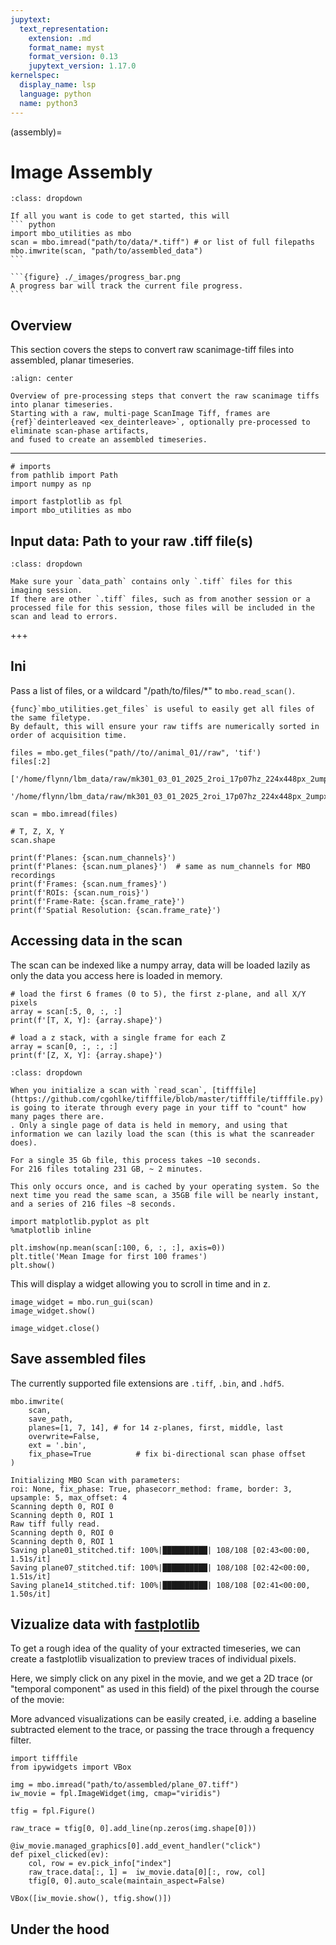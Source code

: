 ```yaml
---
jupytext:
  text_representation:
    extension: .md
    format_name: myst
    format_version: 0.13
    jupytext_version: 1.17.0
kernelspec:
  display_name: lsp
  language: python
  name: python3
---
```


(assembly)=
# Image Assembly

`````{admonition} TLDR
:class: dropdown

If all you want is code to get started, this will 
``` python
import mbo_utilities as mbo
scan = mbo.imread("path/to/data/*.tiff") # or list of full filepaths
mbo.imwrite(scan, "path/to/assembled_data")
```

```{figure} ./_images/progress_bar.png
A progress bar will track the current file progress.
```
``````

## Overview

This section covers the steps to convert raw scanimage-tiff files into assembled, planar timeseries.

```{figure}  ./_images/assembly_1.png
:align: center

Overview of pre-processing steps that convert the raw scanimage tiffs into planar timeseries.
Starting with a raw, multi-page ScanImage Tiff, frames are {ref}`deinterleaved <ex_deinterleave>`, optionally pre-processed to eliminate scan-phase artifacts,
and fused to create an assembled timeseries. 
```

----

```{code-cell} ipython3
# imports
from pathlib import Path
import numpy as np

import fastplotlib as fpl
import mbo_utilities as mbo
```

## Input data: Path to your raw .tiff file(s)

```{admonition} One session per folder
:class: dropdown

Make sure your `data_path` contains only `.tiff` files for this imaging session.
If there are other `.tiff` files, such as from another session or a processed file for this session, those files will be included in the scan and lead to errors.

```

+++

## Ini

Pass a list of files, or a wildcard "/path/to/files/*" to `mbo.read_scan()`.

``` {tip}
{func}`mbo_utilities.get_files` is useful to easily get all files of the same filetype.
By default, this will ensure your raw tiffs are numerically sorted in order of acquisition time.
```

```{code-cell} ipython3
files = mbo.get_files("path//to//animal_01//raw", 'tif')
files[:2]

['/home/flynn/lbm_data/raw/mk301_03_01_2025_2roi_17p07hz_224x448px_2umpx_180mw_green_00001.tif',
 '/home/flynn/lbm_data/raw/mk301_03_01_2025_2roi_17p07hz_224x448px_2umpx_180mw_green_00002.tif']
```

```{code-cell} ipython3
scan = mbo.imread(files)

# T, Z, X, Y
scan.shape
```

```{code-cell} ipython3
print(f'Planes: {scan.num_channels}')
print(f'Planes: {scan.num_planes}')  # same as num_channels for MBO recordings
print(f'Frames: {scan.num_frames}')
print(f'ROIs: {scan.num_rois}')
print(f'Frame-Rate: {scan.frame_rate}')
print(f'Spatial Resolution: {scan.frame_rate}')
```

## Accessing data in the scan

The scan can be indexed like a numpy array, data will be loaded lazily as only the data you access here is loaded in memory.

```{code-cell} ipython3
# load the first 6 frames (0 to 5), the first z-plane, and all X/Y pixels
array = scan[:5, 0, :, :]
print(f'[T, X, Y]: {array.shape}')

# load a z stack, with a single frame for each Z
array = scan[0, :, :, :]
print(f'[Z, X, Y]: {array.shape}')
```

```{admonition} A note on performance
:class: dropdown

When you initialize a scan with `read_scan`, [tifffile](https://github.com/cgohlke/tifffile/blob/master/tifffile/tifffile.py) is going to iterate through every page in your tiff to "count" how many pages there are.
. Only a single page of data is held in memory, and using that information we can lazily load the scan (this is what the scanreader does).

For a single 35 Gb file, this process takes ~10 seconds.
For 216 files totaling 231 GB, ~ 2 minutes.

This only occurs once, and is cached by your operating system. So the next time you read the same scan, a 35GB file will be nearly instant, and a series of 216 files ~8 seconds.

```

```{code-cell} ipython3
import matplotlib.pyplot as plt
%matplotlib inline

plt.imshow(np.mean(scan[:100, 6, :, :], axis=0))
plt.title('Mean Image for first 100 frames')
plt.show()
```

This will display a widget allowing you to scroll in time and in z.

```{code-cell} ipython3
image_widget = mbo.run_gui(scan)
image_widget.show()
```

```{code-cell} ipython3
image_widget.close()
```

## Save assembled files

The currently supported file extensions are `.tiff`, `.bin`, and `.hdf5`.

```{code-cell} ipython3
mbo.imwrite(
    scan,
    save_path,
    planes=[1, 7, 14], # for 14 z-planes, first, middle, last 
    overwrite=False,
    ext = '.bin',
    fix_phase=True          # fix bi-directional scan phase offset
)

Initializing MBO Scan with parameters:
roi: None, fix_phase: True, phasecorr_method: frame, border: 3, upsample: 5, max_offset: 4
Scanning depth 0, ROI 0 
Scanning depth 0, ROI 1 
Raw tiff fully read.
Scanning depth 0, ROI 0 
Scanning depth 0, ROI 1 
Saving plane01_stitched.tif: 100%|██████████| 108/108 [02:43<00:00,  1.51s/it]
Saving plane07_stitched.tif: 100%|██████████| 108/108 [02:42<00:00,  1.51s/it]
Saving plane14_stitched.tif: 100%|██████████| 108/108 [02:41<00:00,  1.50s/it]
```

## Vizualize data with [fastplotlib](https://www.fastplotlib.org/user_guide/guide.html#what-is-fastplotlib)

To get a rough idea of the quality of your extracted timeseries, we can create a fastplotlib visualization to preview traces of individual pixels.

Here, we simply click on any pixel in the movie, and we get a 2D trace (or "temporal component" as used in this field) of the pixel through the course of the movie:

More advanced visualizations can be easily created, i.e. adding a baseline subtracted element to the trace, or passing the trace through a frequency filter.

```{code-cell} ipython3
import tifffile
from ipywidgets import VBox

img = mbo.imread("path/to/assembled/plane_07.tiff")
iw_movie = fpl.ImageWidget(img, cmap="viridis")

tfig = fpl.Figure()

raw_trace = tfig[0, 0].add_line(np.zeros(img.shape[0]))

@iw_movie.managed_graphics[0].add_event_handler("click")
def pixel_clicked(ev):
    col, row = ev.pick_info["index"]
    raw_trace.data[:, 1] =  iw_movie.data[0][:, row, col]
    tfig[0, 0].auto_scale(maintain_aspect=False)

VBox([iw_movie.show(), tfig.show()])
```

## Under the hood

```{figure}  ./_images/ex_diagram.png
```

